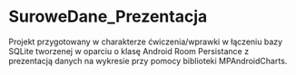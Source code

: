 # SuroweDane_Prezentacja

Projekt przygotowany w charakterze ćwiczenia/wprawki w łączeniu bazy SQLite tworzenej w oparciu o klasę Android Room Persistance
z prezentacją danych na wykresie przy pomocy biblioteki MPAndroidCharts.
